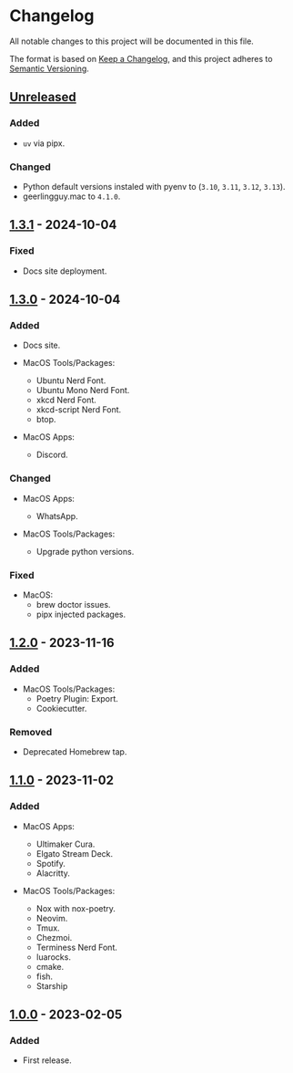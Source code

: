 # Changelog
All notable changes to this project will be documented in this file.

The format is based on [Keep a Changelog](https://keepachangelog.com/en/1.0.0/),
and this project adheres to [Semantic Versioning](https://semver.org/spec/v2.0.0.html).


## [Unreleased]
### Added
- `uv` via pipx.

### Changed
- Python default versions instaled with pyenv to (`3.10`, `3.11`, `3.12`, `3.13`).
- geerlingguy.mac to `4.1.0`.

## [1.3.1] - 2024-10-04
### Fixed
- Docs site deployment.

## [1.3.0] - 2024-10-04
### Added
- Docs site.

- MacOS Tools/Packages:
    * Ubuntu Nerd Font.
    * Ubuntu Mono Nerd Font.
    * xkcd Nerd Font.
    * xkcd-script Nerd Font.
    * btop.

- MacOS Apps:
    * Discord.

### Changed
- MacOS Apps:
    * WhatsApp.

- MacOS Tools/Packages:
    * Upgrade python versions.

### Fixed
- MacOS:
    * brew doctor issues.
    * pipx injected packages.

## [1.2.0] - 2023-11-16
### Added
- MacOS Tools/Packages:
    * Poetry Plugin: Export.
    * Cookiecutter.

### Removed
- Deprecated Homebrew tap.

## [1.1.0] - 2023-11-02
### Added
- MacOS Apps:
    * Ultimaker Cura.
    * Elgato Stream Deck.
    * Spotify.
    * Alacritty.

- MacOS Tools/Packages:
    * Nox with nox-poetry.
    * Neovim.
    * Tmux.
    * Chezmoi.
    * Terminess Nerd Font.
    * luarocks.
    * cmake.
    * fish.
    * Starship

## [1.0.0] - 2023-02-05
### Added
- First release.

[Unreleased]: https://github.com/fedejaure/dev-setup/compare/v1.3.1...develop
[1.3.1]: https://github.com/fedejaure/dev-setup/compare/v1.3.0...v1.3.1
[1.3.0]: https://github.com/fedejaure/dev-setup/compare/v1.2.0...v1.3.0
[1.2.0]: https://github.com/fedejaure/dev-setup/compare/v1.1.0...v1.2.0
[1.1.0]: https://github.com/fedejaure/dev-setup/compare/v1.0.0...v1.1.0
[1.0.0]: https://github.com/fedejaure/dev-setup/compare/releases/tag/v1.0.0
